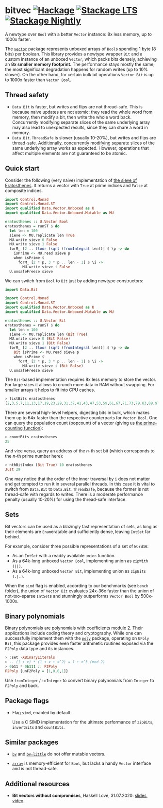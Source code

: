 # bitvec [![Hackage](https://img.shields.io/hackage/v/bitvec.svg)](https://hackage.haskell.org/package/bitvec) [![Stackage LTS](https://www.stackage.org/package/bitvec/badge/lts)](https://www.stackage.org/lts/package/bitvec) [![Stackage Nightly](https://www.stackage.org/package/bitvec/badge/nightly)](https://www.stackage.org/nightly/package/bitvec)

A newtype over `Bool` with a better `Vector` instance: 8x less memory, up to 1000x faster.

The [`vector`](https://hackage.haskell.org/package/vector)
package represents unboxed arrays of `Bool`s
spending 1 byte (8 bits) per boolean.
This library provides a newtype wrapper `Bit` and a custom instance
of an unboxed `Vector`, which packs bits densely,
achieving an __8x smaller memory footprint.__
The performance stays mostly the same;
the most significant degradation happens for random writes
(up to 10% slower).
On the other hand, for certain bulk bit operations
`Vector Bit` is up to 1000x faster than `Vector Bool`.

## Thread safety

* `Data.Bit` is faster, but writes and flips are not thread-safe.
  This is because naive updates are not atomic:
  they read the whole word from memory,
  then modify a bit, then write the whole word back.
  Concurrently modifying separate slices of the same underlying array
  may also lead to unexpected results, since they can share a word in memory.
* `Data.Bit.ThreadSafe` is slower (usually 10-20%),
  but writes and flips are thread-safe.
  Additionally, concurrently modifying separate slices of the same underlying array
  works as expected. However, operations that affect multiple elements are not
  guaranteed to be atomic.

## Quick start

Consider the following (very naive) implementation of
[the sieve of Eratosthenes](https://en.wikipedia.org/wiki/Sieve_of_Eratosthenes). It returns a vector with `True`
at prime indices and `False` at composite indices.

```haskell
import Control.Monad
import Control.Monad.ST
import qualified Data.Vector.Unboxed as U
import qualified Data.Vector.Unboxed.Mutable as MU

eratosthenes :: U.Vector Bool
eratosthenes = runST $ do
  let len = 100
  sieve <- MU.replicate len True
  MU.write sieve 0 False
  MU.write sieve 1 False
  forM_ [2 .. floor (sqrt (fromIntegral len))] $ \p -> do
    isPrime <- MU.read sieve p
    when isPrime $
      forM_ [2 * p, 3 * p .. len - 1] $ \i ->
        MU.write sieve i False
  U.unsafeFreeze sieve
```

We can switch from `Bool` to `Bit` just by adding newtype constructors:

```haskell
import Data.Bit

import Control.Monad
import Control.Monad.ST
import qualified Data.Vector.Unboxed as U
import qualified Data.Vector.Unboxed.Mutable as MU

eratosthenes :: U.Vector Bit
eratosthenes = runST $ do
  let len = 100
  sieve <- MU.replicate len (Bit True)
  MU.write sieve 0 (Bit False)
  MU.write sieve 1 (Bit False)
  forM_ [2 .. floor (sqrt (fromIntegral len))] $ \p -> do
    Bit isPrime <- MU.read sieve p
    when isPrime $
      forM_ [2 * p, 3 * p .. len - 1] $ \i ->
        MU.write sieve i (Bit False)
  U.unsafeFreeze sieve
```

The `Bit`-based implementation requires 8x less memory to store
the vector. For large sizes it allows to crunch more data in RAM
without swapping. For smaller arrays it helps to fit into
CPU caches.

```haskell
> listBits eratosthenes
[2,3,5,7,11,13,17,19,23,29,31,37,41,43,47,53,59,61,67,71,73,79,83,89,97]
```

There are several high-level helpers, digesting bits in bulk,
which makes them up to 64x faster than the respective counterparts
for `Vector Bool`. One can query the population count (popcount)
of a vector (giving us [the prime-counting function](https://en.wikipedia.org/wiki/Prime-counting_function)):

```haskell
> countBits eratosthenes
25
```

And vice versa, query an address of the _n_-th set bit
(which corresponds to the _n_-th prime number here):

```haskell
> nthBitIndex (Bit True) 10 eratosthenes
Just 29
```

One may notice that the order of the inner traversal by `i`
does not matter and get tempted to run it in several parallel threads.
In this case it is vital to switch from `Data.Bit` to `Data.Bit.ThreadSafe`,
because the former is not thread-safe with regards to writes.
There is a moderate performance penalty (usually 10-20%)
for using the thread-safe interface.

## Sets

Bit vectors can be used as a blazingly fast representation of sets,
as long as their elements are `Enum`eratable and sufficiently dense,
leaving `IntSet` far behind.

For example, consider three possible representations of a set of `Word16`:

* As an `IntSet` with a readily available `union` function.
* As a 64k-long unboxed `Vector Bool`, implementing union as `zipWith (||)`.
* As a 64k-long unboxed `Vector Bit`, implementing union as `zipBits (.|.)`.

When the `simd` flag is enabled,
according to our benchmarks (see `bench` folder),
the union of `Vector Bit` evaluates 24x-36x faster
than the union of not-too-sparse `IntSet`s
and stunningly outperforms `Vector Bool` by 500x-1000x.

## Binary polynomials

Binary polynomials are polynomials with coefficients modulo 2.
Their applications include coding theory and cryptography.
While one can successfully implement them with the [`poly`](https://hackage.haskell.org/package/poly) package,
operating on `UPoly Bit`,
this package provides even faster arithmetic routines
exposed via the `F2Poly` data type and its instances.

```haskell
> :set -XBinaryLiterals
> -- (1 + x) * (1 + x + x^2) = 1 + x^3 (mod 2)
> 0b11 * 0b111 :: F2Poly
F2Poly {unF2Poly = [1,0,0,1]}
```

Use `fromInteger` / `toInteger` to convert binary polynomials
from `Integer` to `F2Poly` and back.

## Package flags

* Flag `simd`, enabled by default.

  Use a C SIMD implementation for the ultimate performance of `zipBits`, `invertBits` and `countBits`.

## Similar packages

* [`bv`](https://hackage.haskell.org/package/bv) and
  [`bv-little`](https://hackage.haskell.org/package/bv-little)
  do not offer mutable vectors.

* [`array`](https://hackage.haskell.org/package/array)
  is memory-efficient for `Bool`, but lacks
  a handy `Vector` interface and is not thread-safe.

## Additional resources

* __Bit vectors without compromises__, Haskell Love, 31.07.2020:
  [slides](https://github.com/Bodigrim/my-talks/raw/master/haskelllove2020/slides.pdf), [video](https://youtu.be/HhpH8DKFBls).
